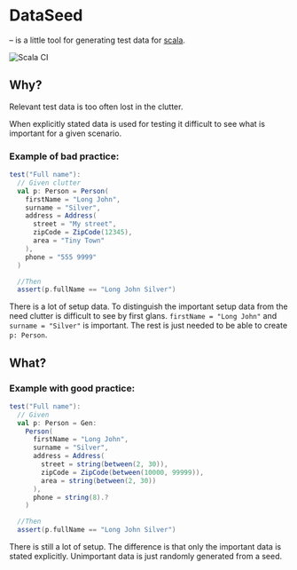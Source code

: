 # DataSeed
– is a little tool for generating test data for [scala](https://www.scala-lang.org).

![Scala CI](https://github.com/skytteren/dataseed/actions/workflows/scala.yml/badge.svg)

## Why?

Relevant test data is too often lost in the clutter.

When explicitly stated data is used for testing it difficult to see what is important for a given scenario.

### Example of bad practice:

```scala 3
test("Full name"):
  // Given clutter
  val p: Person = Person(
    firstName = "Long John",
    surname = "Silver",
    address = Address(
      street = "My street",
      zipCode = ZipCode(12345),
      area = "Tiny Town"
    ),
    phone = "555 9999"
  )

  //Then
  assert(p.fullName == "Long John Silver")
```

There is a lot of setup data. 
To distinguish the important setup data from the need clutter is difficult to see by first glans. 
`firstName = "Long John"` and `surname = "Silver"` is important. 
The rest is just needed to be able to create `p: Person`.

## What? 

### Example with good practice:

```scala 3
test("Full name"):
  // Given
  val p: Person = Gen:
    Person(
      firstName = "Long John",
      surname = "Silver",
      address = Address(
        street = string(between(2, 30)),
        zipCode = ZipCode(between(10000, 99999)),
        area = string(between(2, 30))
      ),
      phone = string(8).?
    )

  //Then
  assert(p.fullName == "Long John Silver")
```

There is still a lot of setup. 
The difference is that only the important data is stated explicitly. 
Unimportant data is just randomly generated from a seed. 
